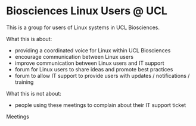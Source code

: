 
# Biosciences Linux Users @ UCL

This is a group for users of Linux systems in UCL Biosciences.

What this is about:

 - providing a coordinated voice for Linux within UCL Biosciences
 - encourage communication between Linux users
 - improve communication between Linux users and IT support
 - forum for Linux users to share ideas and promote best practices
 - forum to allow IT support to provide users with updates / notifications / training

What this is not about:

 - people using these meetings to complain about their IT support ticket

Meetings
